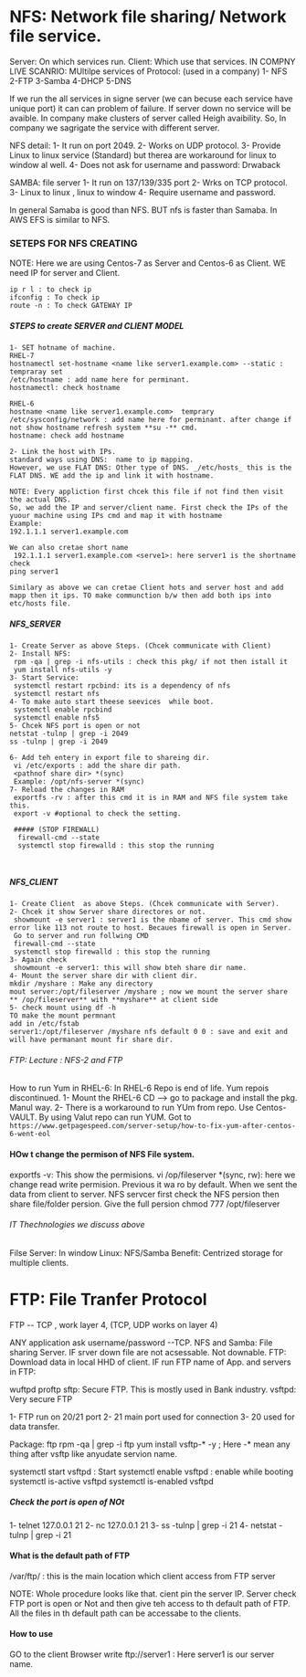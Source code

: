 # NFS: Network file sharing/ Network file service.

Server: On which services run.
Client: Which use that services.
IN COMPNY LIVE SCANRIO:
 MUltilpe services of Protocol: (used in a company)
 1- NFS
 2-FTP
 3-Samba
 4-DHCP
 5-DNS
 
 If we run the all services in signe server (we can becuse each service have unique port) it can can problem of failure. If server down no service will be avaible.
 In company make clusters of server called Heigh avaibility. 
 So, In company we sagrigate the service with different server.
 
 NFS detail:
 1- It run on port 2049.
 2- Works on UDP protocol.
 3- Provide Linux to linux service (Standard) but therea are workaround for linux to window al well.
 4- Does not ask for username and password: Drwaback
 
 SAMBA: file server
 1- It run on 137/139/335 port
 2- Wrks on TCP protocol.
 3- Linux to linux , linux to window
 4- Require username and password.
 
 In general Samaba is good than NFS. BUT nfs is faster than Samaba. In AWS EFS is similar to NFS. 
 
 
 ### SETEPS FOR NFS CREATING
 NOTE: Here we are using Centos-7 as Server and Centos-6 as Client. WE need IP for server and Client.
 
 ```
 ip r l : to check ip
 ifconfig : To check ip
 route -n : To check GATEWAY IP
 ```
 ##### STEPS to create SERVER and CLIENT MODEL

 ```
 1- SET hotname of machine.
 RHEL-7
 hostnamectl set-hostname <name like server1.example.com> --static : tempraray set
 /etc/hostname : add name here for perminant.
 hostnamectl: check hostname
 
 RHEL-6
 hostname <name like server1.example.com>  temprary
 /etc/sysconfig/network : add name here for perminant. after change if not show hostname refresh system **su -** cmd.
 hostname: check add hostname
 
 2- Link the host with IPs.
 standard ways using DNS:  name to ip mapping.
 However, we use FLAT DNS: Other type of DNS. _/etc/hosts_ this is the FLAT DNS. WE add the ip and link it with hostname. 
 
 NOTE: Every appliction first chcek this file if not find then visit the actual DNS.
 So, we add the IP and server/client name. First check the IPs of the yuour machine using IPs cmd and map it with hostname
 Example:
 192.1.1.1 server1.example.com
 
 We can also cretae short name
  192.1.1.1 server1.example.com <serve1>: here server1 is the shortname
check 
ping server1

Similary as above we can cretae Client hots and server host and add mapp then it ips. TO make communction b/w then add both ips into etc/hosts file.

 ```

 ##### NFS_SERVER
```
1- Create Server as above Steps. (Chcek communicate with Client)
2- Install NFS:
 rpm -qa | grep -i nfs-utils : check this pkg/ if not then istall it
 yum install nfs-utils -y
3- Start Service:
 systemctl restart rpcbind: its is a dependency of nfs
 systemctl restart nfs
4- To make auto start theese seevices  while boot.
 systemctl enable rpcbind
 systemctl enable nfs5
5- Chcek NFS port is open or not
netstat -tulnp | grep -i 2049
ss -tulnp | grep -i 2049

6- Add teh entery in export file to shareing dir.
 vi /etc/exports : add the share dir path.
 <pathnof share dir> *(sync)
 Example: /opt/nfs-server *(sync)
7- Reload the changes in RAM
 exportfs -rv : after this cmd it is in RAM and NFS file system take this.
 export -v #optional to check the setting.
 
 ##### (STOP FIREWALL)
  firewall-cmd --state
  systemctl stop firewalld : this stop the running 
 
 
 ```
 
 ##### NFS_CLIENT
 
 ```
 1- Create Client  as above Steps. (Chcek communicate with Server).
 2- Chcek it show Server share directores or not.
  showmount -e server1 : server1 is the nbame of server. This cmd show error like 113 not route to host. Becaues firewall is open in Server.
  Go to server and run follwing CMD
  firewall-cmd --state
  systemctl stop firewalld : this stop the running 
 3- Again check 
  showmount -e server1: this will show bteh share dir name.
 4- Mount the server share dir with client dir.
 mkdir /myshare : Make any directory
 mout server:/opt/fileserver /myshare ; now we mount the server share 
** /op/fileserver** with **myshare** at client side
 5- check mount using df -h
 TO make the mount permnant
 add in /etc/fstab
 server1:/opt/fileserver /myshare nfs default 0 0 : save and exit and will have permanant mount fir share dir.
 ```
 
 
 ###### FTP: Lecture : NFS-2 and FTP
 How to run Yum in RHEL-6:
 In RHEL-6 Repo is end of life. Yum repois discontinued.
 1- Mount the RHEL-6 CD --> go to package and install the pkg. Manul way.
 2- There is a workaround to run YUm from repo.
  Use Centos-VAULT. By using Valut repo can run YUM.
  Got to ```https://www.getpagespeed.com/server-setup/how-to-fix-yum-after-centos-6-went-eol``` 
  
  
  
  #### HOw t change the permison of NFS File system.
  exportfs -v: This show the permisions.
  vi /op/fileserver *(sync, rw): here we change read write permision. Previous it wa ro by default.
  When we sent the data from client to server. NFS servcer first check the NFS persion then share file/folder persion.
  Give the full persion
  chmod 777 /opt/fileserver
  
  ###### IT Thechnologies we discuss above
  Filse Server: In window
  Linux: NFS/Samba
  Benefit: Centrized storage for multiple clients.
  
  # FTP: File Tranfer Protocol
  FTP -- TCP , work layer 4, (TCP, UDP works on layer 4)
  
 ANY application ask username/password --TCP.
 NFS and Samba: File sharing Server. IF srver down file are not acsessable. Not downable.
 FTP: Download data in local HHD of client.
 IF run FTP name of App. and servers in FTP:
 
 wuftpd
 proftp
 sftp: Secure FTP. This is mostly used in Bank industry.
 vsftpd: Very secure FTP
 
 1- FTP run on 20/21 port
 2- 21 main port used for connection
 3- 20 used for data transfer.


Package: ftp
rpm -qa | grep -i ftp
yum install vsftp-* -y ; Here -* mean any thing after vsftp like anyudate servion name.

systemctl start vsftpd : Start
systemctl enable vsftpd : enable while booting
systemctl is-active vsftpd
systemctl is-enabled vsftpd

##### Check the port is open of NOt
1- telnet 127.0.0.1 21
2- nc 127.0.0.1 21
3- ss -tulnp | grep -i 21
4- netstat -tulnp | grep -i 21

#### What is the default path of FTP
/var/ftp/ : this is the main location which client access from  FTP server

NOTE: Whole procedure looks like that.
cient  pin the server IP. Server check FTP port is open or Not and then give teh access to th default path of FTP. All the files in th default path can be
accessabe to the clients.

#### How to use
GO to the client Browser write
ftp://server1 : Here server1 is our server name.
 
 
 
 
 
 
 
 
 
